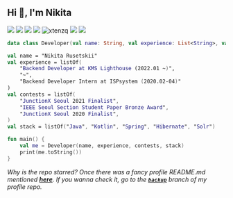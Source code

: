 <h2>Hi 👋, I'm Nikita</h2>

<a target="_blank" href="https://github.com/xtenzQ/"><img src="https://img.shields.io/badge/GitHub-xtenzQ-40AEF0?logo=github&style=flat-square"/></a>
<a target="_blank" href="https://www.linkedin.com/in/xtenzq/"><img src="https://img.shields.io/badge/LinkedIn-Nikita R-00D1B2?logo=linkedin&style=flat-square"/></a>
<a target="_blank" href="https://xtenzq.github.io/blog"><img src="https://img.shields.io/badge/blog-Nikita R-FF8800?style=flat-square"/></a>
<a target="_blank" href="https://xtenzq.github.io/cv"><img src="https://img.shields.io/badge/CV-Nikita R-FFCC22?style=flat-square"/></a>
<img src="https://komarev.com/ghpvc/?username=xtenzq&label=Profile%20views&color=F02E65&style=flat-square" alt="xtenzq" />
<img src="https://img.shields.io/badge/--0057B8?style=flat-square"/> <img src="https://img.shields.io/badge/--FFD700?style=flat-square"/>

```Kotlin
data class Developer(val name: String, val experience: List<String>, val contest: List<String>, val stack: List<String>)

val name = "Nikita Rusetskii"
val experience = listOf(
    "Backend Developer at KMS Lighthouse (2022.01 ~)",
    "~",
    "Backend Developer Intern at ISPsystem (2020.02-04)"
)
val contests = listOf(
    "JunctionX Seoul 2021 Finalist",
    "IEEE Seoul Section Student Paper Bronze Award",
    "JunctionX Seoul 2020 Finalist",
)
val stack = listOf("Java", "Kotlin", "Spring", "Hibernate", "Solr")

fun main() {
    val me = Developer(name, experience, contests, stack)
    print(me.toString())
}
```
_Why is the repo starred? Once there was a fancy profile README.md mentioned **[here](https://github.com/abhisheknaiidu/awesome-github-profile-readme)**. If you wanna check it, go to the **[`backup`](https://github.com/xtenzQ/xtenzQ/tree/backup)** branch of my profile repo._
